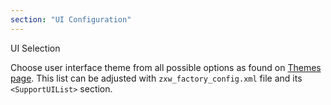 ```yaml
---
section: "UI Configuration"
---
```

UI Selection

Choose user interface theme from all possible options as found on [Themes page](../themes/zxw). This list can be adjusted with `zxw_factory_config.xml` file and its <code>&lt;SupportUIList&gt;</code> section.
